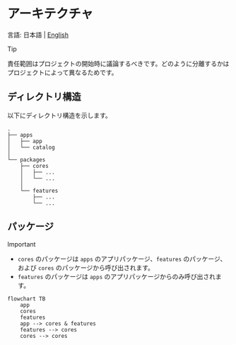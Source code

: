 # アーキテクチャ

言語: 日本語 | [English](/docs/en/ARCHITECTURE.md)

> [!TIP]
> 責任範囲はプロジェクトの開始時に議論するべきです。どのように分離するかはプロジェクトによって異なるためです。

## ディレクトリ構造

以下にディレクトリ構造を示します。

```text
.
├── apps
│   ├── app
│   └── catalog
│
└── packages
    ├── cores
    │   ├── ...
    │   └── ...
    │
    └── features
        ├── ...
        └── ...
```

## パッケージ

> [!IMPORTANT]
>
> - `cores` のパッケージは `apps` のアプリパッケージ、`features` のパッケージ、および `cores` のパッケージから呼び出されます。
> - `features` のパッケージは `apps` のアプリパッケージからのみ呼び出されます。

```mermaid
flowchart TB
    app
    cores
    features
    app --> cores & features
    features --> cores
    cores --> cores
```
